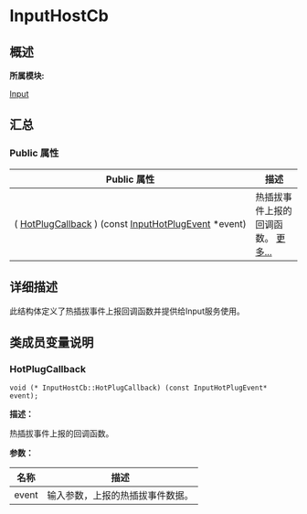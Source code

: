 # InputHostCb


## **概述**

**所属模块:**

[Input](_input.md)


## **汇总**


### Public 属性

  | Public&nbsp;属性 | 描述 | 
| -------- | -------- |
| (&nbsp;[HotPlugCallback](#hotplugcallback)&nbsp;)&nbsp;(const&nbsp;[InputHotPlugEvent](_input_hotplug_event.md)&nbsp;\*event) | 热插拔事件上报的回调函数。&nbsp;[更多...](#hotplugcallback) | 


## **详细描述**

此结构体定义了热插拔事件上报回调函数并提供给Input服务使用。


## **类成员变量说明**


### HotPlugCallback


```
void (* InputHostCb::HotPlugCallback) (const InputHotPlugEvent* event);
```

**描述：**

热插拔事件上报的回调函数。

**参数：**

  | 名称 | 描述 | 
| -------- | -------- |
| event | 输入参数，上报的热插拔事件数据。 | 